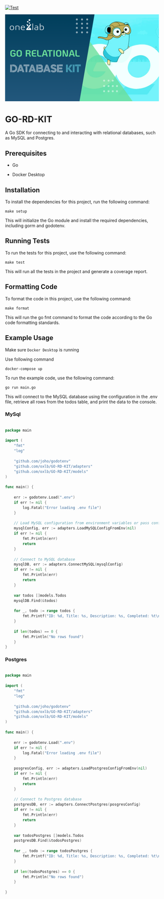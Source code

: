 [![Test](https://github.com/oxlb/GO-RD-KIT/actions/workflows/main.yml/badge.svg)](https://github.com/oxlb/GO-RD-KIT/actions/workflows/main.yml)

![Image Alt Text](https://raw.githubusercontent.com/oxlb/GO-RD-KIT/main/Go-Repo-Go-RD-KIT%20(1).png)


# GO-RD-KIT
A Go SDK for connecting to and interacting with relational databases, such as MySQL and Postgres.

## Prerequisites

- Go

- Docker Desktop

## Installation

To install the dependencies for this project, run the following command:


``` prompt
make setup
```

This will initialize the Go module and install the required dependencies, including gorm and godotenv.

## Running Tests

To run the tests for this project, use the following command:
``` prompt
make test
```

This will run all the tests in the project and generate a coverage report.

## Formatting Code

To format the code in this project, use the following command:

``` prompt
make format
```

This will run the go fmt command to format the code according to the Go code formatting standards.

## Example Usage

Make sure `Docker Desktop` is running

Use following command

``` prompt
docker-compose up
```

To run the example code, use the following command:

``` prompt
go run main.go
```

This will connect to the MySQL database using the configuration in the .env file, retrieve all rows from the todos table, and print the data to the console.

### MySql

``` GO

package main

import (
	"fmt"
	"log"

	"github.com/joho/godotenv"
	"github.com/oxlb/GO-RD-KIT/adapters"
	"github.com/oxlb/GO-RD-KIT/models"
)

func main() {

	err := godotenv.Load(".env")
	if err != nil {
		log.Fatal("Error loading .env file")
	}

	// Load MySQL configuration from environment variables or pass conf in the param
	mysqlConfig, err := adapters.LoadMySQLConfigFromEnv(nil)
	if err != nil {
		fmt.Println(err)
		return
	}

	// Connect to MySQL database
	mysqlDB, err := adapters.ConnectMySQL(mysqlConfig)
	if err != nil {
		fmt.Println(err)
		return
	}

	var todos []models.Todos
	mysqlDB.Find(&todos)

	for _, todo := range todos {
		fmt.Printf("ID: %d, Title: %s, Description: %s, Completed: %t\n", todo.ID, todo.Title, todo.Description, todo.Completed)
	}

	if len(todos) == 0 {
		fmt.Println("No rows found")
	}
}

```

### Postgres

``` GO

package main

import (
	"fmt"
	"log"

	"github.com/joho/godotenv"
	"github.com/oxlb/GO-RD-KIT/adapters"
	"github.com/oxlb/GO-RD-KIT/models"
)

func main() {

	err := godotenv.Load(".env")
	if err != nil {
		log.Fatal("Error loading .env file")
	}

	posgresConfig, err := adapters.LoadPostgresConfigFromEnv(nil)
	if err != nil {
		fmt.Println(err)
		return
	}

	// Connect to Postgres database
	postgresDB, err := adapters.ConnectPostgres(posgresConfig)
	if err != nil {
		fmt.Println(err)
		return
	}

	var todosPostgres []models.Todos
	postgresDB.Find(&todosPostgres)

	for _, todo := range todosPostgres {
		fmt.Printf("ID: %d, Title: %s, Description: %s, Completed: %t\n", todo.ID, todo.Title, todo.Description, todo.Completed)
	}

	if len(todosPostgres) == 0 {
		fmt.Println("No rows found")
	}
  
}

```
